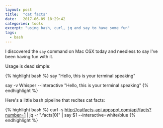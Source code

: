 ```yaml
---
layout: post
title:  "cat facts"
date:   2017-06-09 18:29:42
categories: tools
excerpt: "using bash, curl, jq and say to have some fun"
tags:
  - bash
---
```


I discovered the `say` command on Mac OSX today and needless to say I've been having fun with it.

Usage is dead simple:

{% highlight bash %}
say "Hello, this is your terminal speaking"

say -v Whisper --interactive "Hello, this is your terminal speaking"
{% endhighlight %}

Here's a little bash pipeline that recites cat facts:

{% highlight bash %}
curl -s http://catfacts-api.appspot.com/api/facts?number=1 | jq -r ".facts[0]" | say $1 --interactive=white/blue
{% endhighlight %}
